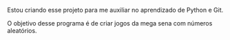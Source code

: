 Estou criando esse projeto para me auxiliar no aprendizado de Python e Git.

O objetivo desse programa é de criar jogos da mega sena com números aleatórios.